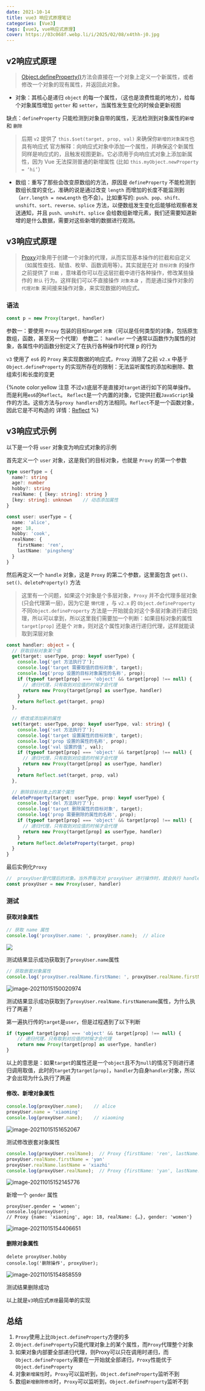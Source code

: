 ```yaml
---
date: 2021-10-14
title: vue3 响应式原理笔记
categories: [Vue3]
tags: [vue3, vue响应式原理]
cover: https://03c068f.webp.li/i/2025/02/08/x4thh-j0.jpg
---
```



## v2响应式原理

>[Object.defineProperty()](https://developer.mozilla.org/zh-CN/docs/Web/JavaScript/Reference/Global_Objects/Object/defineProperty)方法会直接在一个对象上定义一个新属性，或者修改一个对象的现有属性，并返回此对象。



- 对象：其核心是递归 `object` 的每一个属性，（这也是浪费性能的地方），给每个对象属性增加 `getter` 和 `setter`，当属性发生变化的时候会更新视图

缺点：`defineProperty` 只能检测到对象自带的属性，无法检测到对象属性的`新增` 和 `删除`
> 后期 `v2` 提供了 `this.$set(target, prop, val)` 来确保你` 新增的对象属性 `也具有响应式
> 官方解释：向响应式对象中添加一个属性，并确保这个新属性同样是响应式的，且触发视图更新。它必须用于向响应式对象上添加新属性，因为 Vue 无法探测普通的新增属性 (比如 `this.myObject.newProperty = ‘hi’`）

- 数组：重写了那些会改变原数组的方法，原因是 `defineProperty` 不能检测到数组长度的变化，准确的说是通过改变 `length` 而增加的长度不能监测到（`arr.length = newLength` 也不会）。比如重写的: `push、pop、shift、unshift、sort、reverse、splice` 方法，以便数组发生变化后能够给观察者发送通知，并且 `push、unshift、splice` 会给数组新增元素，我们还需要知道新增的是什么数据，需要对这些新增的数据进行观测。


## v3响应式原理

>[Proxy](https://developer.mozilla.org/zh-CN/docs/Web/JavaScript/Reference/Global_Objects/Proxy)对象用于创建一个对象的代理，从而实现基本操作的拦截和自定义（如属性查找、赋值、枚举、函数调用等）。其实就是在对 `目标对象` 的操作之前提供了 `拦截` ，意味着你可以在这层拦截中进行各种操作，修改某些操作的 `默认` 行为。这样我们可以不直接操作 `对象本身` ，而是通过操作对象的 `代理对象` 来间接来操作对象，来实现数据的响应式。

### 语法
 ```js
const p = new Proxy(target, handler)
 ```
参数一：要使用 `Proxy` 包装的目标target `对象`（可以是任何类型的对象，包括原生数组，函数，甚至另一个代理）
参数二： `handler` 一个通常以函数作为属性的对象，各属性中的函数分别定义了在执行各种操作时代理 p 的行为

`v3` 使用了 `es6` 的 `Proxy` 来实现数据的响应式，`Proxy` 消除了之前 `v2.x` 中基于 `Object.defineProperty` 的实现所存在的限制：无法监听属性的添加和删除、数组索引和长度的变更

{%note color:yellow  注意
不过`v3`底层不是直接对`target`进行如下的简单操作。而是利用`es6`的`Reflect`。
`Reflect`是一个内置的对象，它提供拦截`JavaScript`操作的方法。这些方法与`proxy handlers`的方法相同。`Reflect`不是一个函数对象，因此它是不可构造的
详情：[Reflect](https://developer.mozilla.org/zh-CN/docs/Web/JavaScript/Reference/Global_Objects/Reflect)
%}



## v3响应式示例
以下是一个将 `user` 对象变为响应式对象的示例

首先定义一个 `user` 对象，这是我们的目标对象，也就是 `Proxy` 的第一个参数
```ts
type userType = {
  name?: string
  age?: number
  hobby?: string
  realName: { [key: string]: string }
  [key: string]: unknown    // 动态添加属性
}

const user: userType = {
  name: 'alice',
  age: 18,
  hobby: 'cook',
  realName: {
    firstName: 'ren',
    lastName: 'pingsheng'
  }
}
```

然后再定义一个 `handle` 对象，这是 `Proxy` 的第二个参数，这里面包含 `get()、set()、deleteProperty()` 方法

>这里有一个问题，如果这个对象是个多层对象，`Proxy` 并不会代理多层对象(只会代理第一层)，因为它是 `懒代理` ，与 `v2.x` 的 `Object.defineProperty` 不同`Object.defineProperty` 方法是一开始就会对这个多层对象进行递归处理，所以可以拿到，所以这里我们需要加一个判断：如果目标对象的属性 `target[prop]` 还是个 `对象`，则对这个属性对象进行递归代理，这样就能读取到深层对象

```ts
const handler: object = {
  // 获取目标对象某个值
  get(target: userType, prop: keyof userType) {
    console.log('get 方法执行了');
    console.log('target 需要取值的目标对象', target);
    console.log('prop 设置的目标对象属性的名称', prop);
    if (typeof target[prop] === 'object' && target[prop] !== null) {
      // 递归代理，只有取到对应值的时候才会代理
      return new Proxy(target[prop] as userType, handler)
    }
    return Reflect.get(target, prop)
  },

  // 修改或添加新的属性
  set(target: userType, prop: keyof userType, val: string) {
    console.log('set 方法执行了');
    console.log('target 设置属性的目标对象', target);
    console.log('prop 设置的属性的名称', prop);
    console.log('val 设置的值', val);
    if (typeof target[prop] === 'object' && target[prop] !== null) {
      // 递归代理，只有取到对应值的时候才会代理
      return new Proxy(target[prop] as userType, handler)
    }
    return Reflect.set(target, prop, val)
  },

  // 删除目标对象上的某个属性
  deleteProperty(target: userType, prop: keyof userType) {
    console.log('del 方法执行了');
    console.log('target 删除属性的目标对象', target);
    console.log('prop 需要删除的属性的名称', prop);
    if (typeof target[prop] === 'object' && target[prop] !== null) {
      // 递归代理，只有取到对应值的时候才会代理
      return new Proxy(target[prop] as userType, handler)
    }
    return Reflect.deleteProperty(target, prop)
  }
}
```

最后实例化`Proxy`

```ts
//  proxyUser是代理后的对象。当外界每次对 proxyUser 进行操作时，就会执行 handler 对象上的一些方法。
const proxyUser = new Proxy(user, handler)
```



### 测试

#### 获取对象属性

```ts
// 获取 name 属性
console.log('proxyUser.name: ', proxyUser.name);  // alice
```

![](https://fastly.jsdelivr.net/gh/xiangshu233/blogAssets@287733c8d7d836fb2bc1b0283de2ff77d3743ff4/2021/10/15/867d13de5cd55d631f7ce6f514d19dd4.png)

测试结果显示成功获取到了`proxyUser.name`属性


```ts
// 获取嵌套对象属性
console.log('proxyUser.realName.firstName: ', proxyUser.realName.firstName); // ren
```

![image-20211015150020974](https://fastly.jsdelivr.net/gh/xiangshu233/blogAssets@94dab9752348b002beb097cc93362c7a4e0e4321/2021/10/15/dc45884e807f7391d43d234d43cbce02.png)

测试结果显示成功获取到了`proxyUser.realName.firstNamename`属性，为什么执行了两遍？

第一遍执行传的`target`是`user`，但是过程遇到了以下判断

```ts
if (typeof target[prop] === 'object' && target[prop] !== null) {
    // 递归代理，只有取到对应值的时候才会代理
    return new Proxy(target[prop] as userType, handler)
}
```

以上的意思是：如果`target`的属性还是一个`object`且不为`null`的情况下则进行递归调用取值，此时的`target`为`target[prop]`，`handler`为自身`handler`对象，所以才会出现为什么执行了两遍



#### 修改、新增对象属性

```ts
console.log(proxyUser.name);	// alice
proxyUser.name = 'xiaoming'
console.log(proxyUser.name);	// xiaoming
```

![image-20211015151652067](https://fastly.jsdelivr.net/gh/xiangshu233/blogAssets@53bd62694f902447d30e34e71255991fcbd05602/2021/10/15/8aa21b4e2af7d080a77d416c16618b19.png)



测试修改嵌套对象属性

```ts
console.log(proxyUser.realName);  // Proxy {firstName: 'ren', lastName: 'pingsheng'}
proxyUser.realName.firstName = 'yan'
proxyUser.realName.lastName = 'xiazhi'
console.log(proxyUser.realName);  // Proxy {firstName: 'yan', lastName: 'xiazhi'}
```

![image-20211015152145776](https://fastly.jsdelivr.net/gh/xiangshu233/blogAssets@a808238505bd25de3e12d4fd7070e260bfd48f7c/2021/10/15/3ec25e1ba8a7a0e4f7712be467cd264a.png)

新增一个 `gender` 属性

```tsx
proxyUser.gender = 'women';
console.log(proxyUser);
// Proxy {name: 'xiaoming', age: 18, realName: {…}, gender: 'women'}

```

![image-20211015154406651](https://fastly.jsdelivr.net/gh/xiangshu233/blogAssets@85a0621bcc111a3db27ca5155c556ca089300bc5/2021/10/15/93fd4984c6ad987d65449d5dd27c98f1.png)

#### 删除对象属性

```tsx
delete proxyUser.hobby
console.log('删除操作', proxyUser);
```

![image-20211015154858559](https://fastly.jsdelivr.net/gh/xiangshu233/blogAssets@48ac8ed4cc04c32e6abae05db64d23eb07acf3bf/2021/10/15/a7c661f99feef633bd6c36c1e3bad1e8.png)

测试结果删除成功

以上就是`v3`响应式`原理`最简单的实现


## 总结
1. `Proxy`使用上比`Object.defineProperty`方便的多
2. `Object.defineProperty`只能代理对象上的某个属性，而`Proxy`代理整个对象
3. 如果对象内部要全部递归代理，则Proxy可以只在调用时递归，而`Object.defineProperty`需要在一开始就全部递归，`Proxy`性能优于`Object.defineProperty`
4. 对象`新增属性`时，`Proxy`可以监听到，`Object.defineProperty`监听不到
5. 数组`新增删除修改`时，`Proxy`可以监听到，`Object.defineProperty`监听不到





